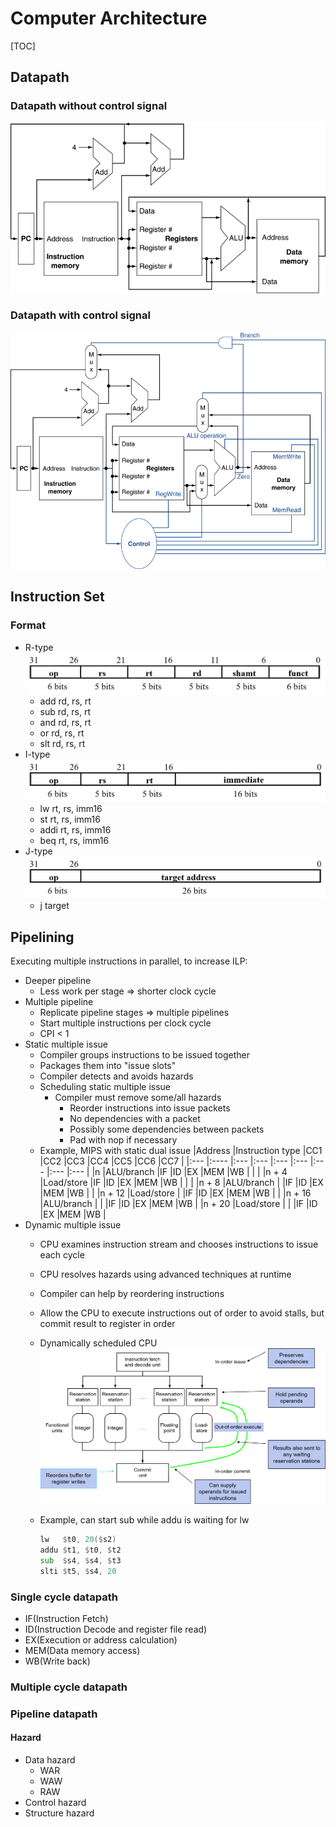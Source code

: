 # Computer Architecture

[TOC]

## Datapath

### Datapath without control signal

![CPU datapath overview](../_images/datapath.png)

### Datapath with control signal

![CPU datapath overview](../_images/datapath_with_control.png)

## Instruction Set

### Format

- R-type
![R-type](../_images/r-type.png)
  - add rd, rs, rt
  - sub rd, rs, rt
  - and rd, rs, rt
  - or  rd, rs, rt
  - slt rd, rs, rt
- I-type
![I-type](../_images/i-type.png)
  - lw   rt, rs, imm16
  - st   rt, rs, imm16
  - addi rt, rs, imm16
  - beq  rt, rs, imm16
- J-type
![J-type](../_images/j-type.png)
  - j target

## Pipelining

Executing multiple instructions in parallel, to increase ILP:

- Deeper pipeline
  - Less work per stage => shorter clock cycle
- Multiple pipeline
  - Replicate pipeline stages => multiple pipelines
  - Start multiple instructions per clock cycle
  - CPI < 1
- Static multiple issue
  - Compiler groups instructions to be issued together
  - Packages them into "issue slots"
  - Compiler detects and avoids hazards
  - Scheduling static multiple issue
    - Compiler must remove some/all hazards
      - Reorder instructions into issue packets
      - No dependencies with a packet
      - Possibly some dependencies between packets
      - Pad with nop if necessary
  - Example, MIPS with static dual issue
    |Address	|Instruction type	|CC1  |CC2  |CC3  |CC4  |CC5  |CC6  |CC7  |
    |:---     |:----            |:--- |:--- |:--- |:--- |:--- |:--- |:--- |
    |n	      |ALU/branch	      |IF	  |ID	  |EX	  |MEM  |WB   |     |     |
    |n + 4	  |Load/store	      |IF	  |ID	  |EX	  |MEM  |WB   |     |     |
    |n + 8	  |ALU/branch		    |     |IF	  |ID	  |EX	  |MEM  |WB   |     |
    |n + 12	  |Load/store		    |     |IF	  |ID	  |EX	  |MEM  |WB   |     |
    |n + 16	  |ALU/branch			  |     |     |IF	  |ID	  |EX   |MEM  |WB   |
    |n + 20	  |Load/store			  |     |     |IF	  |ID	  |EX   |MEM  |WB   |
- Dynamic multiple issue
  - CPU examines instruction stream and chooses instructions to issue each cycle
  - CPU resolves hazards using advanced techniques at runtime
  - Compiler can help by reordering instructions
  - Allow the CPU to execute instructions out of order to avoid stalls, but commit result to register in order
  - Dynamically scheduled CPU
    ![Dynamically Scheduled CPU](../_images/dynamically-scheduling.png)
  - Example, can start sub while addu is waiting for lw

    ``` asm
    lw   $t0, 20($s2)
    addu $t1, $t0, $t2
    sub  $s4, $s4, $t3
    slti $t5, $s4, 20
    ```

### Single cycle datapath

- IF(Instruction Fetch)
- ID(Instruction Decode and register file read)
- EX(Execution or address calculation)
- MEM(Data memory access)
- WB(Write back)

### Multiple cycle datapath

### Pipeline datapath

#### Hazard

- Data hazard
  - WAR
  - WAW
  - RAW
- Control hazard
- Structure hazard
